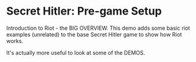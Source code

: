 # Secret Hitler: Pre-game Setup

Introduction to Riot - the BIG OVERVIEW.
This demo adds some basic riot examples (unrelated) to the base Secret Hitler game to show how Riot works.

It's actually more useful to look at some of the DEMOS.
